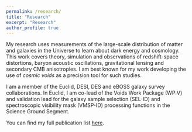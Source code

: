 ```yaml
---
permalink: /research/
title: "Research"
excerpt: "Research"
author_profile: true
---
```


My research uses measurements of the large-scale distribution of matter and galaxies in the Universe to learn about dark energy and cosmology.
This work covers theory, simulation and observations of redshift-space distortions, baryon acoustic oscillations, gravitational lensing and secondary CMB anisotropies.
I am best known for my work developing the use of *cosmic voids* as a precision tool for such studies.  

I am a member of the Euclid, DESI, DES and eBOSS galaxy survey collaborations. In Euclid, I am co-lead of the Voids Work Package (WP:V) and validation lead for the galaxy sample selection (SEL-ID) and spectroscopic visibility mask (VMSP-ID) processing functions in the Science Ground Segment.

You can find my full publication list [here](publications.md).